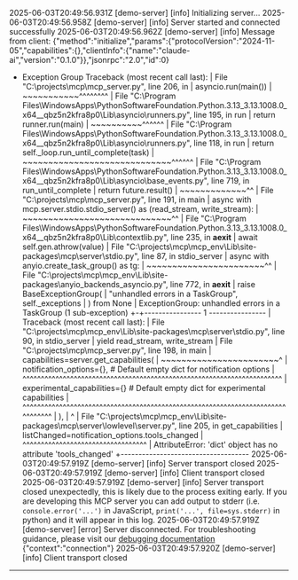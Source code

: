 2025-06-03T20:49:56.931Z [demo-server] [info] Initializing server...
2025-06-03T20:49:56.958Z [demo-server] [info] Server started and connected successfully
2025-06-03T20:49:56.962Z [demo-server] [info] Message from client: {"method":"initialize","params":{"protocolVersion":"2024-11-05","capabilities":{},"clientInfo":{"name":"claude-ai","version":"0.1.0"}},"jsonrpc":"2.0","id":0}
  + Exception Group Traceback (most recent call last):
  |   File "C:\projects\mcp\mcp_server.py", line 206, in <module>
  |     asyncio.run(main())
  |     ~~~~~~~~~~~^^^^^^^^
  |   File "C:\Program Files\WindowsApps\PythonSoftwareFoundation.Python.3.13_3.13.1008.0_x64__qbz5n2kfra8p0\Lib\asyncio\runners.py", line 195, in run
  |     return runner.run(main)
  |            ~~~~~~~~~~^^^^^^
  |   File "C:\Program Files\WindowsApps\PythonSoftwareFoundation.Python.3.13_3.13.1008.0_x64__qbz5n2kfra8p0\Lib\asyncio\runners.py", line 118, in run
  |     return self._loop.run_until_complete(task)
  |            ~~~~~~~~~~~~~~~~~~~~~~~~~~~~~^^^^^^
  |   File "C:\Program Files\WindowsApps\PythonSoftwareFoundation.Python.3.13_3.13.1008.0_x64__qbz5n2kfra8p0\Lib\asyncio\base_events.py", line 719, in run_until_complete
  |     return future.result()
  |            ~~~~~~~~~~~~~^^
  |   File "C:\projects\mcp\mcp_server.py", line 191, in main
  |     async with mcp.server.stdio.stdio_server() as (read_stream, write_stream):
  |                ~~~~~~~~~~~~~~~~~~~~~~~~~~~~~^^
  |   File "C:\Program Files\WindowsApps\PythonSoftwareFoundation.Python.3.13_3.13.1008.0_x64__qbz5n2kfra8p0\Lib\contextlib.py", line 235, in __aexit__
  |     await self.gen.athrow(value)
  |   File "C:\projects\mcp\mcp_env\Lib\site-packages\mcp\server\stdio.py", line 87, in stdio_server
  |     async with anyio.create_task_group() as tg:
  |                ~~~~~~~~~~~~~~~~~~~~~~~^^
  |   File "C:\projects\mcp\mcp_env\Lib\site-packages\anyio\_backends\_asyncio.py", line 772, in __aexit__
  |     raise BaseExceptionGroup(
  |         "unhandled errors in a TaskGroup", self._exceptions
  |     ) from None
  | ExceptionGroup: unhandled errors in a TaskGroup (1 sub-exception)
  +-+---------------- 1 ----------------
    | Traceback (most recent call last):
    |   File "C:\projects\mcp\mcp_env\Lib\site-packages\mcp\server\stdio.py", line 90, in stdio_server
    |     yield read_stream, write_stream
    |   File "C:\projects\mcp\mcp_server.py", line 198, in main
    |     capabilities=server.get_capabilities(
    |                  ~~~~~~~~~~~~~~~~~~~~~~~^
    |         notification_options={},  # Default empty dict for notification options
    |         ^^^^^^^^^^^^^^^^^^^^^^^^^^^^^^^^^^^^^^^^^^^^^^^^^^^^^^^^^^^^^^^^^^^^^^^
    |         experimental_capabilities={}  # Default empty dict for experimental capabilities
    |         ^^^^^^^^^^^^^^^^^^^^^^^^^^^^^^^^^^^^^^^^^^^^^^^^^^^^^^^^^^^^^^^^^^^^^^^^^^^^^^^^
    |     ),
    |     ^
    |   File "C:\projects\mcp\mcp_env\Lib\site-packages\mcp\server\lowlevel\server.py", line 205, in get_capabilities
    |     listChanged=notification_options.tools_changed
    |                 ^^^^^^^^^^^^^^^^^^^^^^^^^^^^^^^^^^
    | AttributeError: 'dict' object has no attribute 'tools_changed'
    +------------------------------------
2025-06-03T20:49:57.919Z [demo-server] [info] Server transport closed
2025-06-03T20:49:57.919Z [demo-server] [info] Client transport closed
2025-06-03T20:49:57.919Z [demo-server] [info] Server transport closed unexpectedly, this is likely due to the process exiting early. If you are developing this MCP server you can add output to stderr (i.e. `console.error('...')` in JavaScript, `print('...', file=sys.stderr)` in python) and it will appear in this log.
2025-06-03T20:49:57.919Z [demo-server] [error] Server disconnected. For troubleshooting guidance, please visit our [debugging documentation](https://modelcontextprotocol.io/docs/tools/debugging) {"context":"connection"}
2025-06-03T20:49:57.920Z [demo-server] [info] Client transport closed


---

